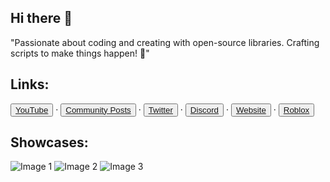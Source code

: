 <!DOCTYPE html>
<html lang="en">
<head>
    <meta charset="UTF-8">
    <meta name="viewport" content="width=device-width, initial-scale=1.0">
</head>
<body>
    <div class="container">
        <h2>Hi there 👋</h2>
        <p>
            "Passionate about coding and creating with open-source libraries. Crafting scripts to make things happen! 🚀"
        </p>
    </div>
    <div class="social-links">
        <h2>Links:</h2>
        <button><a href="https://youtube.com/@BloodGangInc">YouTube</a></button>
        <span>·</span>
        <button><a href="https://reddit.com/r/4zx16">Community Posts</a></button>
        <span>·</span>
        <button><a href="https://twitter.com/BloodGangInc">Twitter</a></button>
        <span>·</span>
        <button><a href="https://linkr.it/blood">Discord</a></button>
        <span>·</span>
        <button><a href="https://blood-gang-inc.github.io/.github/">Website</a></button>
        <span>·</span>
        <button><a href="https://www.roblox.com/groups/3901342">Roblox</a></button>
    </div>
    <div class="image-section">
        <h2>Showcases:</h2>
        <div class="work-images">
            <img src="https://static.wixstatic.com/media/4585c8_e600e1468e5d4361aca78861e48ff266~mv2.png/v1/fit/w_552,h_498,q_90/4585c8_e600e1468e5d4361aca78861e48ff266~mv2.webp" alt="Image 1">
            <img src="https://static.wixstatic.com/media/4585c8_86a668aa442d4588828dc8e8f9f39e2c~mv2.png/v1/fit/w_533,h_498,q_90/4585c8_86a668aa442d4588828dc8e8f9f39e2c~mv2.webp" alt="Image 2">
            <img src="https://static.wixstatic.com/media/4585c8_ffc5498a37d5475ba36345dc52390439~mv2.png/v1/fit/w_526,h_498,q_90/4585c8_ffc5498a37d5475ba36345dc52390439~mv2.webp" alt="Image 3">
        </div>
    </div>
</body>
</html>
